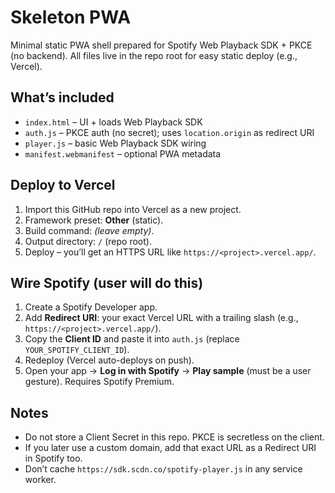 # Skeleton PWA

Minimal static PWA shell prepared for Spotify Web Playback SDK + PKCE (no backend).
All files live in the repo root for easy static deploy (e.g., Vercel).

## What’s included
- `index.html` – UI + loads Web Playback SDK
- `auth.js` – PKCE auth (no secret); uses `location.origin` as redirect URI
- `player.js` – basic Web Playback SDK wiring
- `manifest.webmanifest` – optional PWA metadata

## Deploy to Vercel
1. Import this GitHub repo into Vercel as a new project.
2. Framework preset: **Other** (static).
3. Build command: *(leave empty)*.
4. Output directory: `/` (repo root).
5. Deploy – you’ll get an HTTPS URL like `https://<project>.vercel.app/`.

## Wire Spotify (user will do this)
1. Create a Spotify Developer app.
2. Add **Redirect URI**: your exact Vercel URL with a trailing slash (e.g., `https://<project>.vercel.app/`).
3. Copy the **Client ID** and paste it into `auth.js` (replace `YOUR_SPOTIFY_CLIENT_ID`).
4. Redeploy (Vercel auto-deploys on push).
5. Open your app → **Log in with Spotify** → **Play sample** (must be a user gesture). Requires Spotify Premium.

## Notes
- Do not store a Client Secret in this repo. PKCE is secretless on the client.
- If you later use a custom domain, add that exact URL as a Redirect URI in Spotify too.
- Don’t cache `https://sdk.scdn.co/spotify-player.js` in any service worker.
